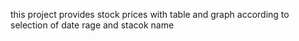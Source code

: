 this project provides stock prices with table and graph according to selection of date rage and stacok name 
